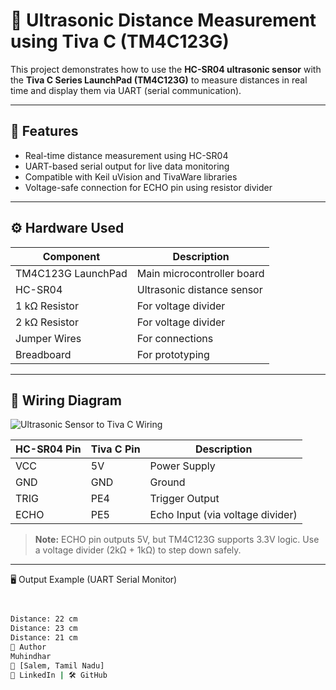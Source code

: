 # 🧭 Ultrasonic Distance Measurement using Tiva C (TM4C123G)

This project demonstrates how to use the **HC-SR04 ultrasonic sensor** with the **Tiva C Series LaunchPad (TM4C123G)** to measure distances in real time and display them via UART (serial communication).

---

## 📌 Features
- Real-time distance measurement using HC-SR04
- UART-based serial output for live data monitoring
- Compatible with Keil uVision and TivaWare libraries
- Voltage-safe connection for ECHO pin using resistor divider

---

## ⚙️ Hardware Used
| Component | Description |
|----------|-------------|
| TM4C123G LaunchPad | Main microcontroller board |
| HC-SR04 | Ultrasonic distance sensor |
| 1 kΩ Resistor | For voltage divider |
| 2 kΩ Resistor | For voltage divider |
| Jumper Wires | For connections |
| Breadboard | For prototyping |

---

## 🔌 Wiring Diagram

![Ultrasonic Sensor to Tiva C Wiring](Schematics/ultrasonic_sensor_tivac_wiring.png)

| HC-SR04 Pin | Tiva C Pin | Description |
|-------------|------------|-------------|
| VCC         | 5V         | Power Supply |
| GND         | GND        | Ground |
| TRIG        | PE4        | Trigger Output |
| ECHO        | PE5        | Echo Input (via voltage divider) |

> **Note:** ECHO pin outputs 5V, but TM4C123G supports 3.3V logic. Use a voltage divider (2kΩ + 1kΩ) to step down safely.

---
 🖥️ Output Example (UART Serial Monitor)
```bash


Distance: 22 cm
Distance: 23 cm
Distance: 21 cm
👤 Author
Muhindhar
📍 [Salem, Tamil Nadu]
💼 LinkedIn | 🛠️ GitHub
